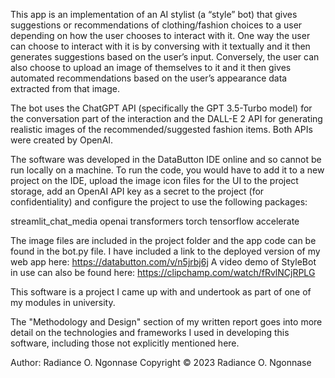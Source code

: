 This app is an implementation of an AI stylist (a “style” bot) that gives suggestions or recommendations of clothing/fashion choices 
to a user depending on how the user chooses to interact with it. 
One way the user can choose to interact with it is by conversing with it textually and it then generates suggestions based on the user’s input. 
Conversely, the user can also choose to upload an image of themselves to it and it then gives automated recommendations based on the user’s appearance data extracted from that image.

The bot uses the ChatGPT API (specifically the GPT 3.5-Turbo model) for the conversation part of the interaction and the DALL-E 2 API for generating realistic images of the recommended/suggested fashion items. Both APIs were created by OpenAI.

The software was developed in the DataButton IDE online and so cannot be run locally on a machine. To run the code, you would have to add it to a new project on the IDE, upload the image icon files for the UI to the project storage, add an OpenAI API key as a secret to the project (for confidentiality) and configure the project to use the following packages: 

streamlit_chat_media
openai
transformers
torch
tensorflow
accelerate

The image files are included in the project folder and the app code can be found in the bot.py file.
I have included a link to the deployed version of my web app here: https://databutton.com/v/n5jrbj6j 
A video demo of StyleBot in use can also be found here: https://clipchamp.com/watch/fRvlNCjRPLG

This software is a project I came up with and undertook as part of one of my modules in university.

The "Methodology and Design" section of my written report goes into more detail on the technologies
and frameworks I used in developing this software, including those not explicitly mentioned here.

Author: Radiance O. Ngonnase
Copyright © 2023 Radiance O. Ngonnase
